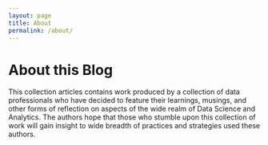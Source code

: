 ```yaml
---
layout: page
title: About
permalink: /about/
---
```


# About this Blog

This collection articles contains work produced by a collection of data professionals who have decided to feature their learnings, musings, and other forms of reflection on aspects of the wide realm of Data Science and Analytics. The authors hope that those who stumble upon this collection of work will gain insight to wide breadth of practices and strategies used these authors.
